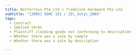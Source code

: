 ```yaml
---
title: Natferrous Pte Ltd v Tradelink Hardware Pte Ltd 
subtitle: "[2005] SGHC 131 / 25\_July\_2005"
tags:
  - Contract
  - Implied terms
  - Plaintiff claiming goods not conforming to description
  - Whether there was a sale by sample
  - Whether there was a sale by description

---
```


